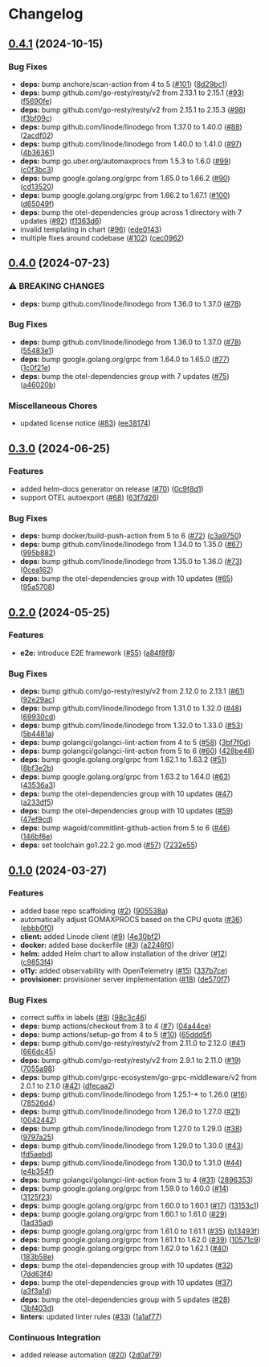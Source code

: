 # Changelog

## [0.4.1](https://github.com/linode/linode-cosi-driver/compare/v0.4.0...v0.4.1) (2024-10-15)


### Bug Fixes

* **deps:** bump anchore/scan-action from 4 to 5 ([#101](https://github.com/linode/linode-cosi-driver/issues/101)) ([8d29bc1](https://github.com/linode/linode-cosi-driver/commit/8d29bc1885335bf420905a0de612f4ffdedb339e))
* **deps:** bump github.com/go-resty/resty/v2 from 2.13.1 to 2.15.1 ([#93](https://github.com/linode/linode-cosi-driver/issues/93)) ([f5690fe](https://github.com/linode/linode-cosi-driver/commit/f5690fea66a7708eda11181a28ef16a181be9ef2))
* **deps:** bump github.com/go-resty/resty/v2 from 2.15.1 to 2.15.3 ([#98](https://github.com/linode/linode-cosi-driver/issues/98)) ([f3bf09c](https://github.com/linode/linode-cosi-driver/commit/f3bf09c9da6d8274d6a4ed27dc020963ae4d8bdf))
* **deps:** bump github.com/linode/linodego from 1.37.0 to 1.40.0 ([#88](https://github.com/linode/linode-cosi-driver/issues/88)) ([2acdf02](https://github.com/linode/linode-cosi-driver/commit/2acdf02f7e215018c99e49a13dcb1ece03fc8c5d))
* **deps:** bump github.com/linode/linodego from 1.40.0 to 1.41.0 ([#97](https://github.com/linode/linode-cosi-driver/issues/97)) ([4b36361](https://github.com/linode/linode-cosi-driver/commit/4b36361a69ee73e112184864e8a5af6ec8615122))
* **deps:** bump go.uber.org/automaxprocs from 1.5.3 to 1.6.0 ([#99](https://github.com/linode/linode-cosi-driver/issues/99)) ([c0f3bc3](https://github.com/linode/linode-cosi-driver/commit/c0f3bc3f819fd9d2bb4d26513557733ac6f1731c))
* **deps:** bump google.golang.org/grpc from 1.65.0 to 1.66.2 ([#90](https://github.com/linode/linode-cosi-driver/issues/90)) ([cd13520](https://github.com/linode/linode-cosi-driver/commit/cd13520318bb7ff9bbfd307f3c14b1fcf9a8c382))
* **deps:** bump google.golang.org/grpc from 1.66.2 to 1.67.1 ([#100](https://github.com/linode/linode-cosi-driver/issues/100)) ([d65049f](https://github.com/linode/linode-cosi-driver/commit/d65049f1179cb143e3503f1ac0942788224cb849))
* **deps:** bump the otel-dependencies group across 1 directory with 7 updates ([#92](https://github.com/linode/linode-cosi-driver/issues/92)) ([f1363d6](https://github.com/linode/linode-cosi-driver/commit/f1363d6c284d5295bf1e14b5e5403ec68798cf36))
* invalid templating in chart ([#96](https://github.com/linode/linode-cosi-driver/issues/96)) ([ede0143](https://github.com/linode/linode-cosi-driver/commit/ede0143ddb6e1c0f9d51d0f173bc42db0df7bbfa))
* multiple fixes around codebase ([#102](https://github.com/linode/linode-cosi-driver/issues/102)) ([cec0962](https://github.com/linode/linode-cosi-driver/commit/cec09627bc3d09d155a594a7e14170092cb436af))

## [0.4.0](https://github.com/linode/linode-cosi-driver/compare/v0.3.0...v0.4.0) (2024-07-23)


### ⚠ BREAKING CHANGES

* **deps:** bump github.com/linode/linodego from 1.36.0 to 1.37.0 ([#78](https://github.com/linode/linode-cosi-driver/issues/78))

### Bug Fixes

* **deps:** bump github.com/linode/linodego from 1.36.0 to 1.37.0 ([#78](https://github.com/linode/linode-cosi-driver/issues/78)) ([55483e1](https://github.com/linode/linode-cosi-driver/commit/55483e18550406803f0a9035d4e8c9711180057e))
* **deps:** bump google.golang.org/grpc from 1.64.0 to 1.65.0 ([#77](https://github.com/linode/linode-cosi-driver/issues/77)) ([1c0f21e](https://github.com/linode/linode-cosi-driver/commit/1c0f21eaf18e6016e243d46db21c11ee434808b1))
* **deps:** bump the otel-dependencies group with 7 updates ([#75](https://github.com/linode/linode-cosi-driver/issues/75)) ([a46020b](https://github.com/linode/linode-cosi-driver/commit/a46020b5cb38e2787a069c53eb4174eab5814658))


### Miscellaneous Chores

* updated license notice ([#83](https://github.com/linode/linode-cosi-driver/issues/83)) ([ee38174](https://github.com/linode/linode-cosi-driver/commit/ee38174caf95715e9bca56bcb4fb392f81cacbd1))

## [0.3.0](https://github.com/linode/linode-cosi-driver/compare/v0.2.0...v0.3.0) (2024-06-25)


### Features

* added helm-docs generator on release ([#70](https://github.com/linode/linode-cosi-driver/issues/70)) ([0c9f8d1](https://github.com/linode/linode-cosi-driver/commit/0c9f8d1c467c97f1e3b5c6d58f5ed5057aea4ed3))
* support OTEL autoexport ([#68](https://github.com/linode/linode-cosi-driver/issues/68)) ([63f7d26](https://github.com/linode/linode-cosi-driver/commit/63f7d265c90b63b5b0663993ca1725043dc5fb7a))


### Bug Fixes

* **deps:** bump docker/build-push-action from 5 to 6 ([#72](https://github.com/linode/linode-cosi-driver/issues/72)) ([c3a9750](https://github.com/linode/linode-cosi-driver/commit/c3a975014a64cfeaae480e0482ee4709b9ca0d08))
* **deps:** bump github.com/linode/linodego from 1.34.0 to 1.35.0 ([#67](https://github.com/linode/linode-cosi-driver/issues/67)) ([995b882](https://github.com/linode/linode-cosi-driver/commit/995b88200e589b276706aa938f905f3f1696eb96))
* **deps:** bump github.com/linode/linodego from 1.35.0 to 1.36.0 ([#73](https://github.com/linode/linode-cosi-driver/issues/73)) ([0cea162](https://github.com/linode/linode-cosi-driver/commit/0cea162d98833929bd165da1feef89d17a42db57))
* **deps:** bump the otel-dependencies group with 10 updates ([#65](https://github.com/linode/linode-cosi-driver/issues/65)) ([95a5708](https://github.com/linode/linode-cosi-driver/commit/95a5708a5f3369e4aa4af971e901671b28b23944))

## [0.2.0](https://github.com/linode/linode-cosi-driver/compare/v0.1.0...v0.2.0) (2024-05-25)


### Features

* **e2e:** introduce E2E framework ([#55](https://github.com/linode/linode-cosi-driver/issues/55)) ([a84f8f8](https://github.com/linode/linode-cosi-driver/commit/a84f8f854a98c743b3d90fffd97d7c0d5d54494d))


### Bug Fixes

* **deps:** bump github.com/go-resty/resty/v2 from 2.12.0 to 2.13.1 ([#61](https://github.com/linode/linode-cosi-driver/issues/61)) ([92e29ac](https://github.com/linode/linode-cosi-driver/commit/92e29acab82a939e85947ec5b5c755b762d756ae))
* **deps:** bump github.com/linode/linodego from 1.31.0 to 1.32.0 ([#48](https://github.com/linode/linode-cosi-driver/issues/48)) ([69930cd](https://github.com/linode/linode-cosi-driver/commit/69930cdf90bd511e97d1e1019d9fcc86cd2b2dc9))
* **deps:** bump github.com/linode/linodego from 1.32.0 to 1.33.0 ([#53](https://github.com/linode/linode-cosi-driver/issues/53)) ([5b4481a](https://github.com/linode/linode-cosi-driver/commit/5b4481a9775cf1e5c784085f38134e374e21eb22))
* **deps:** bump golangci/golangci-lint-action from 4 to 5 ([#58](https://github.com/linode/linode-cosi-driver/issues/58)) ([3bf7f0d](https://github.com/linode/linode-cosi-driver/commit/3bf7f0d83d643ca8fbfe0846bda2c043c865a633))
* **deps:** bump golangci/golangci-lint-action from 5 to 6 ([#60](https://github.com/linode/linode-cosi-driver/issues/60)) ([428be48](https://github.com/linode/linode-cosi-driver/commit/428be4802cc1339cdef2b88ac1cba73867b3c6ce))
* **deps:** bump google.golang.org/grpc from 1.62.1 to 1.63.2 ([#51](https://github.com/linode/linode-cosi-driver/issues/51)) ([8bf3e2b](https://github.com/linode/linode-cosi-driver/commit/8bf3e2b1a9281e2853bbc09f042e48009e9b350b))
* **deps:** bump google.golang.org/grpc from 1.63.2 to 1.64.0 ([#63](https://github.com/linode/linode-cosi-driver/issues/63)) ([43536a3](https://github.com/linode/linode-cosi-driver/commit/43536a335d72ac3c36f37903bd90f2912e76a785))
* **deps:** bump the otel-dependencies group with 10 updates ([#47](https://github.com/linode/linode-cosi-driver/issues/47)) ([a233df5](https://github.com/linode/linode-cosi-driver/commit/a233df53e0e530634b43e73deecc05892fb4d210))
* **deps:** bump the otel-dependencies group with 10 updates ([#59](https://github.com/linode/linode-cosi-driver/issues/59)) ([47ef9cd](https://github.com/linode/linode-cosi-driver/commit/47ef9cd14795d3ea54a1b978cd8ed970b8f98c2f))
* **deps:** bump wagoid/commitlint-github-action from 5 to 6 ([#46](https://github.com/linode/linode-cosi-driver/issues/46)) ([146bf6e](https://github.com/linode/linode-cosi-driver/commit/146bf6e20589751e9fc4117bfe0df297567b44d5))
* **deps:** set toolchain go1.22.2 go.mod ([#57](https://github.com/linode/linode-cosi-driver/issues/57)) ([7232e55](https://github.com/linode/linode-cosi-driver/commit/7232e5571072602bbb68f4397e1c60c41655740b))

## [0.1.0](https://github.com/linode/linode-cosi-driver/compare/v0.1.0...v0.1.0) (2024-03-27)


### Features

* added base repo scaffolding ([#2](https://github.com/linode/linode-cosi-driver/issues/2)) ([905538a](https://github.com/linode/linode-cosi-driver/commit/905538a0d4d6262d60d81eec937566590acf7830))
* automatically adjust GOMAXPROCS based on the CPU quota ([#36](https://github.com/linode/linode-cosi-driver/issues/36)) ([ebbb0f0](https://github.com/linode/linode-cosi-driver/commit/ebbb0f07c69056c19c49dffaf04b77238aa038bd))
* **client:** added Linode client ([#9](https://github.com/linode/linode-cosi-driver/issues/9)) ([4e30bf2](https://github.com/linode/linode-cosi-driver/commit/4e30bf2722054984b08d93ab6fabd39284850ad3))
* **docker:** added base dockerfile ([#3](https://github.com/linode/linode-cosi-driver/issues/3)) ([a2246f0](https://github.com/linode/linode-cosi-driver/commit/a2246f0406ffa85dc1cd84cc8d91c61f57e06b4e))
* **helm:** added Helm chart to allow installation of the driver ([#12](https://github.com/linode/linode-cosi-driver/issues/12)) ([c9853f4](https://github.com/linode/linode-cosi-driver/commit/c9853f4ed2686020acfc30d49057444de5fe9cef))
* **o11y:** added observability with OpenTelemetry ([#15](https://github.com/linode/linode-cosi-driver/issues/15)) ([337b7ce](https://github.com/linode/linode-cosi-driver/commit/337b7cecba42bf80d934bc24a3b7dfe51daee27a))
* **provisioner:** provisioner server implementation ([#18](https://github.com/linode/linode-cosi-driver/issues/18)) ([de570f7](https://github.com/linode/linode-cosi-driver/commit/de570f77fd112c21ec744301adee22c5f93f8927))


### Bug Fixes

* correct suffix in labels ([#8](https://github.com/linode/linode-cosi-driver/issues/8)) ([98c3c46](https://github.com/linode/linode-cosi-driver/commit/98c3c46b6e49731c773b7594f1474e3ad27c54a8))
* **deps:** bump actions/checkout from 3 to 4 ([#7](https://github.com/linode/linode-cosi-driver/issues/7)) ([04a44ce](https://github.com/linode/linode-cosi-driver/commit/04a44ce75b3e80a8d682370494a02c4eca252155))
* **deps:** bump actions/setup-go from 4 to 5 ([#10](https://github.com/linode/linode-cosi-driver/issues/10)) ([65ddd5f](https://github.com/linode/linode-cosi-driver/commit/65ddd5fd6d61d127b65828e88d45651afe0af550))
* **deps:** bump github.com/go-resty/resty/v2 from 2.11.0 to 2.12.0 ([#41](https://github.com/linode/linode-cosi-driver/issues/41)) ([666dc45](https://github.com/linode/linode-cosi-driver/commit/666dc45394d05cd96019205f0806acd8eb31d6c4))
* **deps:** bump github.com/go-resty/resty/v2 from 2.9.1 to 2.11.0 ([#19](https://github.com/linode/linode-cosi-driver/issues/19)) ([7055a98](https://github.com/linode/linode-cosi-driver/commit/7055a98ccac3d7976dc0212a4e7c5b7f8597fb69))
* **deps:** bump github.com/grpc-ecosystem/go-grpc-middleware/v2 from 2.0.1 to 2.1.0 ([#42](https://github.com/linode/linode-cosi-driver/issues/42)) ([dfecaa2](https://github.com/linode/linode-cosi-driver/commit/dfecaa25747ede0617f8366b64aab69009079543))
* **deps:** bump github.com/linode/linodego from 1.25.1-* to 1.26.0 ([#16](https://github.com/linode/linode-cosi-driver/issues/16)) ([78526d4](https://github.com/linode/linode-cosi-driver/commit/78526d427ab4c8f213396eb3bd1736dbf1dac309))
* **deps:** bump github.com/linode/linodego from 1.26.0 to 1.27.0 ([#21](https://github.com/linode/linode-cosi-driver/issues/21)) ([0042442](https://github.com/linode/linode-cosi-driver/commit/00424429928e10424b5daa25448525c7bd5b65e0))
* **deps:** bump github.com/linode/linodego from 1.27.0 to 1.29.0 ([#38](https://github.com/linode/linode-cosi-driver/issues/38)) ([9797a25](https://github.com/linode/linode-cosi-driver/commit/9797a258f6f4244d0370fb7e8676ebeff2a1e0ff))
* **deps:** bump github.com/linode/linodego from 1.29.0 to 1.30.0 ([#43](https://github.com/linode/linode-cosi-driver/issues/43)) ([fd5aebd](https://github.com/linode/linode-cosi-driver/commit/fd5aebdc61b776a738579a278e27b78e721e674c))
* **deps:** bump github.com/linode/linodego from 1.30.0 to 1.31.0 ([#44](https://github.com/linode/linode-cosi-driver/issues/44)) ([e4b354f](https://github.com/linode/linode-cosi-driver/commit/e4b354ffb6157e5c34f8c94bcd3af64805efacfb))
* **deps:** bump golangci/golangci-lint-action from 3 to 4 ([#31](https://github.com/linode/linode-cosi-driver/issues/31)) ([2896353](https://github.com/linode/linode-cosi-driver/commit/2896353baa208f982a065abdca2f7da9c06d6da0))
* **deps:** bump google.golang.org/grpc from 1.59.0 to 1.60.0 ([#14](https://github.com/linode/linode-cosi-driver/issues/14)) ([3125f23](https://github.com/linode/linode-cosi-driver/commit/3125f2347afa18b4fdccdfbf5196681bc600a8a2))
* **deps:** bump google.golang.org/grpc from 1.60.0 to 1.60.1 ([#17](https://github.com/linode/linode-cosi-driver/issues/17)) ([13153c1](https://github.com/linode/linode-cosi-driver/commit/13153c1e0acc8a8851558916c4148dd264af3c30))
* **deps:** bump google.golang.org/grpc from 1.60.1 to 1.61.0 ([#29](https://github.com/linode/linode-cosi-driver/issues/29)) ([1ad35ad](https://github.com/linode/linode-cosi-driver/commit/1ad35ad78b504c904016ed3034de2f2f2519275c))
* **deps:** bump google.golang.org/grpc from 1.61.0 to 1.61.1 ([#35](https://github.com/linode/linode-cosi-driver/issues/35)) ([b13493f](https://github.com/linode/linode-cosi-driver/commit/b13493f1a9412fa4dc562bc489713160f47816fb))
* **deps:** bump google.golang.org/grpc from 1.61.1 to 1.62.0 ([#39](https://github.com/linode/linode-cosi-driver/issues/39)) ([10571c9](https://github.com/linode/linode-cosi-driver/commit/10571c911ca71ae02cb088d8376b556f7287f168))
* **deps:** bump google.golang.org/grpc from 1.62.0 to 1.62.1 ([#40](https://github.com/linode/linode-cosi-driver/issues/40)) ([183b58e](https://github.com/linode/linode-cosi-driver/commit/183b58e6747b5053c1e67a9baf94ab412c9fc570))
* **deps:** bump the otel-dependencies group with 10 updates ([#32](https://github.com/linode/linode-cosi-driver/issues/32)) ([7dd63f4](https://github.com/linode/linode-cosi-driver/commit/7dd63f484aebb80239cc00e2b902a2986cfa612c))
* **deps:** bump the otel-dependencies group with 10 updates ([#37](https://github.com/linode/linode-cosi-driver/issues/37)) ([a3f3a1d](https://github.com/linode/linode-cosi-driver/commit/a3f3a1de1beb1c0aeda5cf3d36753f98b4cb8dcd))
* **deps:** bump the otel-dependencies group with 5 updates ([#28](https://github.com/linode/linode-cosi-driver/issues/28)) ([3bf403d](https://github.com/linode/linode-cosi-driver/commit/3bf403dc636b999ae0e8b6e8ae749ca6e63e5484))
* **linters:** updated linter rules ([#33](https://github.com/linode/linode-cosi-driver/issues/33)) ([1a1af77](https://github.com/linode/linode-cosi-driver/commit/1a1af774a67d94e5e4fb66908fa8a8a125337ed9))


### Continuous Integration

* added release automation ([#20](https://github.com/linode/linode-cosi-driver/issues/20)) ([2d0af79](https://github.com/linode/linode-cosi-driver/commit/2d0af7985d969f68131e5bd3a6726f2708b8c1b8))
